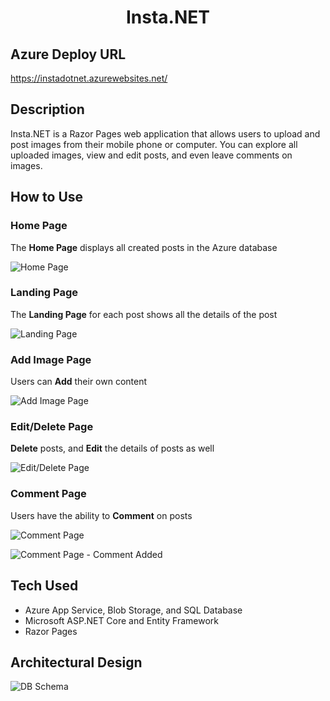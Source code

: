 <h1 align="center">Insta.NET</h1>

## Azure Deploy URL
https://instadotnet.azurewebsites.net/

## Description
Insta.NET is a Razor Pages web application that allows users to upload and post images from their mobile phone or computer. You can explore all uploaded images, view and edit posts, and even leave comments on images. 

## How to Use
### Home Page
The **Home Page** displays all created posts in the Azure database

![Home Page](/Assets/insta_landing_page.PNG)

### Landing Page
The **Landing Page** for each post shows all the details of the post

![Landing Page](/Assets/insta_details_page.PNG)

### Add Image Page
Users can **Add** their own content
 
![Add Image Page](/Assets/insta_new_image_page.PNG)
 
### Edit/Delete Page
**Delete** posts, and **Edit** the details of posts as well
 
![Edit/Delete Page](/Assets/insta_edit_page.PNG)

### Comment Page
Users have the ability to **Comment** on posts

![Comment Page](/Assets/comment_landing_page.PNG)

![Comment Page - Comment Added](/Assets/comment_added_page.PNG)

## Tech Used
- Azure App Service, Blob Storage, and SQL Database
- Microsoft ASP.NET Core and Entity Framework
- Razor Pages

## Architectural Design
![DB Schema](/Assets/insta_schema.PNG)
